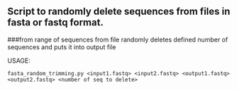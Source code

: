 ## Script to randomly delete sequences from files in fasta or fastq format.

###from range of sequences from file randomly deletes defined number of sequences and puts it into output file

USAGE:
```
fasta_random_trimming.py <input1.fastq> <input2.fastq> <output1.fastq> <output2.fastq> <number of seq to delete>
```
